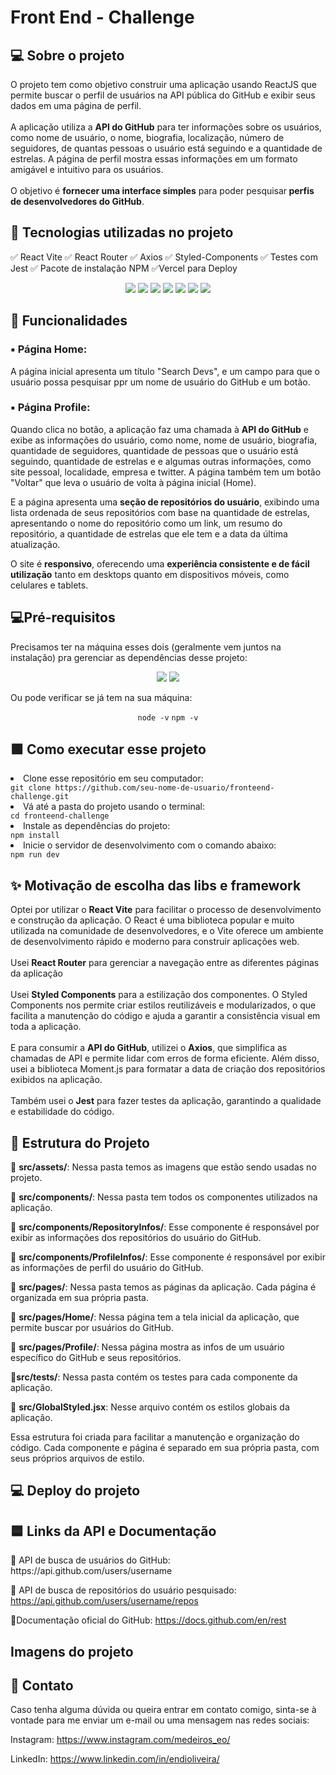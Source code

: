 # Front End - Challenge

<h2> 💻 Sobre o projeto</h2>
<p>O projeto tem como objetivo construir uma aplicação usando ReactJS que permite buscar o perfil de usuários na API pública do GitHub e exibir seus dados em uma página de perfil. 
<br>
<br>
A aplicação utiliza a <b>API do GitHub</b> para ter informações sobre os usuários, como nome de usuário, o nome, biografia, localização, número de seguidores, de quantas pessoas o usuário está seguindo e a quantidade de estrelas. A página de perfil mostra essas informações em um formato amigável e intuitivo para os usuários.
<br>
<br>
O objetivo é <b>fornecer uma interface simples</b> para poder pesquisar<b> perfis de desenvolvedores do GitHub</b>.
</p>

<h2>📱 Tecnologias utilizadas no projeto</h2>

✅ React Vite
✅ React Router
✅ Axios
✅ Styled-Components
✅ Testes com Jest
✅ Pacote de instalação NPM
✅Vercel para Deploy

<div align="center">
    <img src="https://img.shields.io/badge/React-20232A?style=for-the-badge&logo=react&logoColor=61DAFB">
    <img src="https://img.shields.io/badge/Vite-B73BFE?style=for-the-badge&logo=vite&logoColor=FFD62E">
    <img src="https://img.shields.io/badge/React_Router-CA4245?style=for-the-badge&logo=react-router&logoColor=white">
    <img src="https://img.shields.io/badge/styled--components-DB7093?style=for-the-badge&logo=styled-components&logoColor=white">
    <img src="https://img.shields.io/badge/Jest-C21325?style=for-the-badge&logo=jest&logoColor=white">
    <img src="https://img.shields.io/badge/Vercel-000000?style=for-the-badge&logo=vercel&logoColor=white"/>
    <img src="https://img.shields.io/badge/npm-CB3837?style=for-the-badge&logo=npm&logoColor=white">
</div>

<h2> 📃 Funcionalidades</h2>
<h3> ▪️ Página Home:</h3>
<p>A página inicial apresenta um título "Search Devs", e um campo para que o usuário possa pesquisar ppr um nome de usuário do GitHub e um botão.</p>

<h3> ▪️ Página Profile:</h3>
<p>Quando clica no botão, a aplicação faz uma chamada à <b>API do GitHub</b> e exibe as informações do usuário, como nome, nome de usuário, biografia, quantidade de seguidores, quantidade de pessoas que o usuário está seguindo, quantidade de estrelas e e algumas outras informações, como site pessoal, localidade, empresa e twitter. A página também tem um botão "Voltar" que leva o usuário de volta à página inicial (Home).</p>
<p>E a página apresenta uma <b>seção de repositórios do usuário</b>, exibindo uma lista ordenada de seus repositórios com base na quantidade de estrelas, apresentando o nome do repositório como um link, um resumo do repositório, a quantidade de estrelas que ele tem e a data da última atualização.</p>

<p>O site é <b>responsivo</b>, oferecendo uma <b>experiência consistente e de fácil utilização</b> tanto em desktops quanto em dispositivos móveis, como celulares e tablets.
</p>

<h2>💻Pré-requisitos</h2>
<p>Precisamos ter na máquina esses dois (geralmente vem juntos na instalação) pra gerenciar as dependências desse projeto:</p>
<div align="center">
    <img src="https://img.shields.io/badge/Node.js-339933?style=for-the-badge&logo=nodedotjs&logoColor=white">
    <img src="https://img.shields.io/badge/npm-CB3837?style=for-the-badge&logo=npm&logoColor=white">
</div>

<p>Ou pode verificar se já tem na sua máquina:</p>
<div align="center">
<code>node -v</code>
<code>npm -v</code>
</div>

<h2>🟩 Como executar esse projeto</h2>
<li>Clone esse repositório em seu computador:</li>
<code>git clone https://github.com/seu-nome-de-usuario/fronteend-challenge.git
</code>
<li>Vá até a pasta do projeto usando o terminal:</li>
<code>cd fronteend-challenge</code>
<li>Instale as dependências do projeto:</li>
<code>npm install</code>
<li>Inicie o servidor de desenvolvimento com o comando abaixo:</li>
<code>npm run dev</code>

<h2>✨ Motivação de escolha das libs e framework</h2>
Optei por utilizar o <b>React Vite</b> para facilitar o processo de desenvolvimento e construção da aplicação. O React é uma biblioteca popular e muito utilizada na comunidade de desenvolvedores, e o Vite oferece um ambiente de desenvolvimento rápido e moderno para construir aplicações web.
<br>
<br>
Usei <b>React Router</b> para gerenciar a navegação entre as diferentes páginas da aplicação
<br>
<br>
Usei <b>Styled Components</b> para a estilização dos componentes. O Styled Components nos permite criar estilos reutilizáveis e modularizados, o que facilita a manutenção do código e ajuda a garantir a consistência visual em toda a aplicação.
<br>
<br>
E para consumir a <b>API do GitHub</b>, utilizei o <b>Axios</b>, que simplifica as chamadas de API e permite lidar com erros de forma eficiente. Além disso, usei a biblioteca Moment.js para formatar a data de criação dos repositórios exibidos na aplicação.
<br>
<br>
Também usei o <b>Jest</b> para fazer testes da aplicação, garantindo a qualidade e estabilidade do código.

<h2>🏢 Estrutura do Projeto</h2>

🔹 <b>src/assets/</b>: Nessa pasta temos as imagens que estão sendo usadas no projeto.

🔹 <b>src/components/</b>: Nessa pasta tem todos os componentes utilizados na aplicação.

🔹 <b>src/components/RepositoryInfos/</b>: Esse componente é responsável por exibir as informações dos repositórios do usuário do GitHub.

🔹 <b>src/components/ProfileInfos/</b>: Esse componente é responsável por exibir as informações de perfil do usuário do GitHub.

🔹 <b>src/pages/</b>: Nessa pasta temos as páginas da aplicação. Cada página é organizada em sua própria pasta.

🔹 <b>src/pages/Home/</b>: Nessa página tem a tela inicial da aplicação, que permite buscar por usuários do GitHub.

🔹 <b>src/pages/Profile/</b>: Nessa página mostra as infos de um usuário específico do GitHub e seus repositórios.

🔹<b>src/tests/</b>: Nessa pasta contém os testes para cada componente da aplicação.

🔹 <b>src/GlobalStyled.jsx</b>: Nesse arquivo contém os estilos globais da aplicação.

Essa estrutura foi criada para facilitar a manutenção e organização do código. Cada componente e página é separado em sua própria pasta, com seus próprios arquivos de estilo.

<h2>💻 Deploy do projeto</h2>


<h2>🟦 Links da API e Documentação</h2>
🔹 API de busca de usuários do GitHub: https://api.github.com/users/username

🔹 API de busca de repositórios do usuário pesquisado: https://api.github.com/users/username/repos

🔹Documentação oficial do GitHub: https://docs.github.com/en/rest

<h2>Imagens do projeto</h2>


<h2>📱 Contato</h2>
Caso tenha alguma dúvida ou queira entrar em contato comigo, sinta-se à vontade para me enviar um e-mail ou uma mensagem nas redes sociais:


Instagram: https://www.instagram.com/medeiros_eo/

LinkedIn: https://www.linkedin.com/in/endioliveira/
